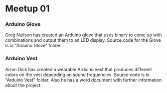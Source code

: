 # Meetup 01

### Arduino Glove
Greg Neilson has created an Arduino glove that uses binary to come up with combinations and output them to an LED display.
Source code for the Glove is in "Arduino Glove" folder.

### Arduino Vest
Arron Dick has created a wearable Arduino vest that produces different colors on the vest depending on sound frequencies.
Source code is in "Arduino Vest" folder.
Also he has a word document with further information about the project.